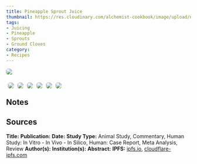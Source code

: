 ```yaml
---
title: Pineapple Sprout Juice
thumbnail: https://res.cloudinary.com/alchemist-cookbook/image/upload/natural-scholar/natural scholar banner
tags:
- Juicing
- Pineapple
- Sprouts
- Ground Cloves
category:
- Recipes
---
```

<img src="https://res.cloudinary.com/alchemist-cookbook/image/upload/natural-scholar/pineapple sprout juice" style="border-radius: 5px; display:block;margin-left: auto; margin-right: auto;">
<br>
<img src="https://res.cloudinary.com/alchemist-cookbook/image/upload/w_100,f_auto/healing-items/pineapple.jpg" style="border-radius: 5px; float:left; margin: 5px;"><img src="https://res.cloudinary.com/alchemist-cookbook/image/upload/w_100,f_auto/healing-items/pineapple.jpg" style="border-radius: 5px; float:left; margin: 5px;"><img src="https://res.cloudinary.com/alchemist-cookbook/image/upload/w_100,f_auto/healing-items/pineapple.jpg" style="border-radius: 5px; float:left; margin: 5px;"><img src="https://res.cloudinary.com/alchemist-cookbook/image/upload/w_100,f_auto/healing-items/pineapple.jpg" style="border-radius: 5px; float:left; margin: 5px;"><img src="https://res.cloudinary.com/alchemist-cookbook/image/upload/w_100,f_auto/healing-items/pineapple.jpg" style="border-radius: 5px; float:left; margin: 5px;"><img src="https://res.cloudinary.com/alchemist-cookbook/image/upload/w_100,f_auto/healing-items/pineapple.jpg" style="border-radius: 5px; float:left; margin: 5px;">
<br>

## Notes

## Sources

**Title:** [ ]( )
**Publication:** [ ]( )
**Date:**
**Study Type:** Animal Study, Commentary, Human Study: In Vitro - In Vivo - In Silico, Human: Case Report, Meta Analysis, Review
**Author(s):**
**Institution(s):**
**Abstract:**
**IPFS:** [ipfs.io](https://ipfs.io/ipfs/), [cloudflare-ipfs.com](https://cloudflare-ipfs.com/ipfs/)